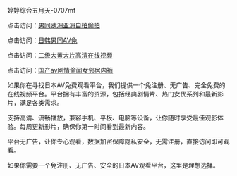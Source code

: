 婷婷综合五月天-0707mf

点击访问：<a href="https://gda-c7m.pages.dev/">男同欧洲亚洲自拍偷拍</a>

点击访问：<a href="https://tfda.pages.dev/">日韩男同AV免</a>

点击访问：<a href="https://bsdf-5f5.pages.dev/">二级大黄大片高清在线视频</a>

点击访问：<a href="https://cfad.pages.dev/">国产av剧情偷闻女邻居内裤</a>

如果你在寻找日本AV免费观看平台，我们提供一个免注册、无广告、完全免费的在线视频平台。平台拥有丰富的资源，包括经典剧情片、热门女优系列和最新影片，满足各类需求。

支持高清、流畅播放，兼容手机、平板、电脑等设备，让你随时享受最佳观影体验。每周更新影片，确保你第一时间看到最新内容。

平台无广告，让你专心观看，数据加密保障隐私安全，无需注册，直接访问即可观看。

如果你需要一个免注册、无广告、安全的日本AV观看平台，这里是理想选择。


<span style="display:none;">[Canonical link](）</span>


